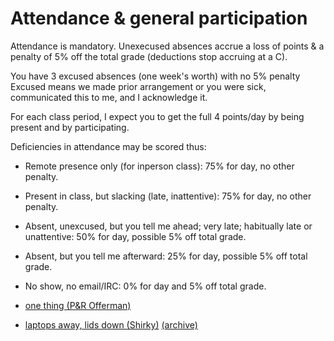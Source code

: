# Attendance & general participation

Attendance is mandatory. Unexecused absences accrue a loss of points & a penalty of 5% off the total grade 
(deductions stop accruing at a C).

You have 3 excused absences (one week's worth) with no 5% penalty
Excused means we made prior arrangement or you were sick, communicated this to me, and I acknowledge it.

For each class period, I expect you to get the full 4 points/day by being present and by participating.

Deficiencies in attendance may be scored thus:

 * Remote presence only (for inperson class): 75% for day, no other penalty.
 * Present in class, but slacking (late, inattentive): 75% for day, no other penalty.
 * Absent, unexcused, but you tell me ahead; very late; habitually late or unattentive: 50% for day, possible 5% off total grade.
 * Absent, but you tell me afterward: 25% for day, possible 5% off total grade.
 * No show, no email/IRC: 0% for day and 5% off total grade.

 * [one thing (P&R Offerman)](http://weknowmemes.com/wp-content/uploads/2012/03/never-half-ass-two-things-whole-ass-one-thing.jpg)
 * [laptops away, lids down (Shirky)](https://medium.com/@cshirky/why-i-just-asked-my-students-to-put-their-laptops-away-7f5f7c50f368) [(archive)](https://medium.com/@cshirky/why-i-just-asked-my-students-to-put-their-laptops-away-7f5f7c50f368)
